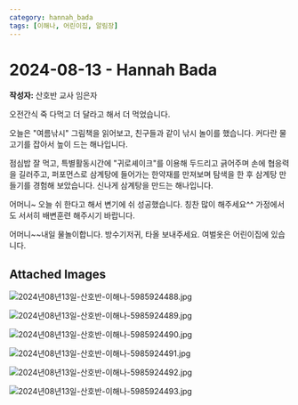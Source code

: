 ```yaml
---
category: hannah_bada
tags: [이해나, 어린이집, 알림장]
---
```


# 2024-08-13 - Hannah Bada

**작성자:** 산호반 교사 임은자  

오전간식 죽 다먹고 더 달라고 해서 더 먹었습니다. 

오늘은 "여름낚시" 그림책을 읽어보고, 친구들과 같이 낚시 놀이를 했습니다. 커다란 물고기를  잡아서 높이 드는 해나입니다.

점심밥 잘 먹고, 특별활동시간에 "귀로셰이크"를 이용해 두드리고 긁어주며 손에 협응력을 길러주고, 퍼포먼스로 삼계탕에 들어가는 한약재를 만져보며 탐색을 한 후 삼계탕  만들기를 경험해 보았습니다. 신나게 삼계탕을 만드는 해나입니다.

어머니~ 오늘 쉬 한다고 해서 변기에 쉬 성공했습니다. 칭찬 많이 해주세요^^  가정에서도 서서히 배변훈련 해주시기 바랍니다.

어머니~~내일 물놀이합니다. 방수기저귀,  타올 보내주세요. 여벌옷은 어린이집에 있습니다.

## Attached Images
![2024년08년13일-산호반-이해나-5985924488.jpg](https://feghi.github.io/assets/img/bada_photo/2024년08년13일-산호반-이해나-5985924488.jpg)

![2024년08년13일-산호반-이해나-5985924489.jpg](https://feghi.github.io/assets/img/bada_photo/2024년08년13일-산호반-이해나-5985924489.jpg)

![2024년08년13일-산호반-이해나-5985924490.jpg](https://feghi.github.io/assets/img/bada_photo/2024년08년13일-산호반-이해나-5985924490.jpg)

![2024년08년13일-산호반-이해나-5985924491.jpg](https://feghi.github.io/assets/img/bada_photo/2024년08년13일-산호반-이해나-5985924491.jpg)

![2024년08년13일-산호반-이해나-5985924492.jpg](https://feghi.github.io/assets/img/bada_photo/2024년08년13일-산호반-이해나-5985924492.jpg)

![2024년08년13일-산호반-이해나-5985924493.jpg](https://feghi.github.io/assets/img/bada_photo/2024년08년13일-산호반-이해나-5985924493.jpg)

